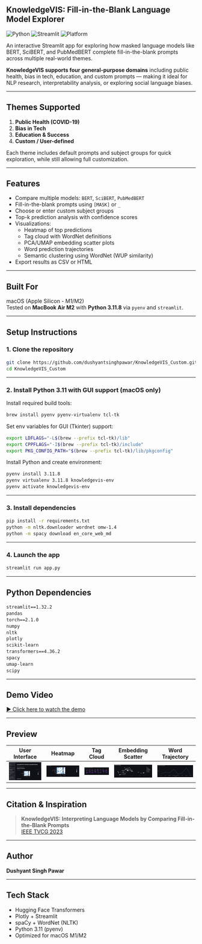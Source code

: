 ## KnowledgeVIS: Fill-in-the-Blank Language Model Explorer

![Python](https://img.shields.io/badge/python-3.11-blue)
![Streamlit](https://img.shields.io/badge/built%20with-Streamlit-orange)
![Platform](https://img.shields.io/badge/platform-macOS%20M1%2FM2-lightgrey)

An interactive Streamlit app for exploring how masked language models like BERT, SciBERT, and PubMedBERT complete fill-in-the-blank prompts across multiple real-world themes.

**KnowledgeVIS supports four general-purpose domains** including public health, bias in tech, education, and custom prompts — making it ideal for NLP research, interpretability analysis, or exploring social language biases.

---

## Themes Supported

1. **Public Health (COVID-19)**  
2. **Bias in Tech**  
3. **Education & Success**  
4. **Custom / User-defined**

Each theme includes default prompts and subject groups for quick exploration, while still allowing full customization.

---

## Features

- Compare multiple models: `BERT`, `SciBERT`, `PubMedBERT`
- Fill-in-the-blank prompts using `[MASK]` or `_`
- Choose or enter custom subject groups
- Top-k prediction analysis with confidence scores
- Visualizations:
  - Heatmap of top predictions
  - Tag cloud with WordNet definitions
  - PCA/UMAP embedding scatter plots
  - Word prediction trajectories
  - Semantic clustering using WordNet (WUP similarity)
- Export results as CSV or HTML

---

## Built For

macOS (Apple Silicon - M1/M2)  
Tested on **MacBook Air M2** with **Python 3.11.8** via `pyenv` and `streamlit`.

---

## Setup Instructions

### 1. Clone the repository

```bash
git clone https://github.com/dushyantsinghpawar/KnowledgeVIS_Custom.git
cd KnowledgeVIS_Custom
```

---

### 2. Install Python 3.11 with GUI support (macOS only)

Install required build tools:

```bash
brew install pyenv pyenv-virtualenv tcl-tk
```

Set env variables for GUI (Tkinter) support:

```bash
export LDFLAGS="-L$(brew --prefix tcl-tk)/lib"
export CPPFLAGS="-I$(brew --prefix tcl-tk)/include"
export PKG_CONFIG_PATH="$(brew --prefix tcl-tk)/lib/pkgconfig"
```

Install Python and create environment:

```bash
pyenv install 3.11.8
pyenv virtualenv 3.11.8 knowledgevis-env
pyenv activate knowledgevis-env
```

---

### 3. Install dependencies

```bash
pip install -r requirements.txt
python -m nltk.downloader wordnet omw-1.4
python -m spacy download en_core_web_md
```

---

### 4. Launch the app

```bash
streamlit run app.py
```

---

## Python Dependencies

```txt
streamlit==1.32.2
pandas
torch==2.1.0
numpy
nltk
plotly
scikit-learn
transformers==4.36.2
spacy
umap-learn
scipy
```
---
## Demo Video

[▶️ Click here to watch the demo](assets/demo.mp4)

---

## Preview

| User Interface|  Heatmap  | Tag Cloud | Embedding Scatter | Word Trajectory |
|---------------|-----------|-----------|-------------------|-----------------|
| ![](assets/UI.png) | ![](assets/heatmap.png) | ![](assets/tagcloud.png) | ![](assets/scatter.png) | ![](assets/trajectory.png) |

---

## Citation & Inspiration

> **KnowledgeVIS: Interpreting Language Models by Comparing Fill-in-the-Blank Prompts**  
> [IEEE TVCG 2023](https://doi.org/10.1109/TVCG.2023.3346713)

---

## Author

**Dushyant Singh Pawar**

---

## Tech Stack

- Hugging Face Transformers
- Plotly + Streamlit
- spaCy + WordNet (NLTK)
- Python 3.11 (pyenv)
- Optimized for macOS M1/M2
